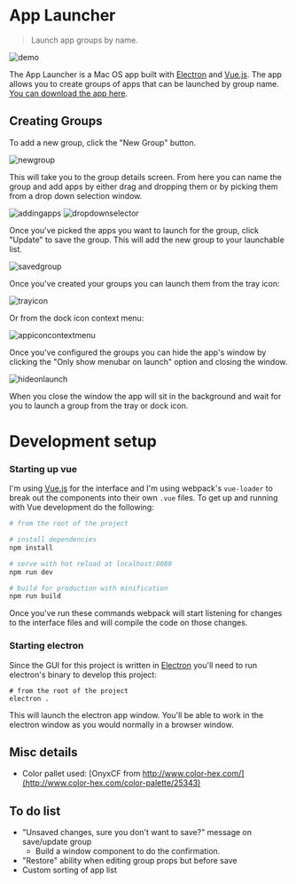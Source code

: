 # App Launcher

> Launch app groups by name.

![demo](readmeattachments/app-demo.gif)

The App Launcher is a Mac OS app built with [Electron](http://electron.atom.io/) and [Vue.js](https://vuejs.org/). The app allows you to create groups of apps that can be launched by group name. [You can download the app here](https://github.com/chris-schmitz/app-launcher/releases/tag/v0.3.1-beta).

## Creating Groups

To add a new group, click the "New Group" button.

![newgroup](readmeattachments/NewGroup.png)

This will take you to the group details screen. From here you can name the group and add apps by either drag and dropping them or by picking them from a drop down selection window.

![addingapps](readmeattachments/addingapps.png)
![dropdownselector](readmeattachments/dropdownselector.png)

Once you've picked the apps you want to launch for the group, click "Update" to save the group. This will add the new group to your launchable list.

![savedgroup](readmeattachments/savedgroup.png)

Once you've created your groups you can launch them from the tray icon:

![trayicon](readmeattachments/trayicon.png)

Or from the dock icon context menu:

![appiconcontextmenu](readmeattachments/appiconcontextmenu.png)

Once you've configured the groups you can hide the app's window by clicking the "Only show menubar on launch" option and closing the window.

![hideonlaunch](readmeattachments/hideonlaunch.png)

When you close the window the app will sit in the background and wait for you to launch a group from the tray or dock icon.

# Development setup

### Starting up vue

I'm using [Vue.js](http://www.vuejs.org) for the interface and I'm using webpack's `vue-loader` to break out the components into their own `.vue` files. To get up and running with Vue development do the following:

``` bash
# from the root of the project

# install dependencies
npm install

# serve with hot reload at localhost:8080
npm run dev

# build for production with minification
npm run build
```
Once you've run these commands webpack will start listening for changes to the interface files and will compile the code on those changes.

### Starting electron

Since the GUI for this project is written in [Electron](http://electron.atom.io/) you'll need to run electron's binary to develop this project:

```
# from the root of the project
electron .
```

This will launch the electron app window. You'll be able to work in the electron window as you would normally in a browser window.


## Misc details
- Color pallet used: [OnyxCF from http://www.color-hex.com/](http://www.color-hex.com/color-palette/25343)



## To do list

- "Unsaved changes, sure you don't want to save?" message on save/update group
    - Build a window component to do the confirmation.
- "Restore" ability when editing group props but before save
- Custom sorting of app list
